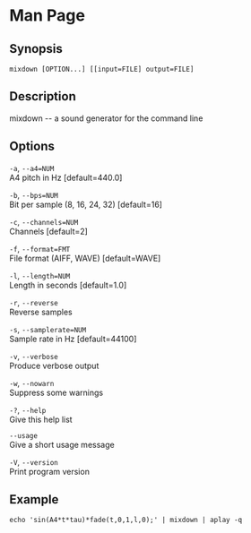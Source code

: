 # Man Page

## Synopsis

`mixdown [OPTION...] [[input=FILE] output=FILE]`  

## Description

mixdown -- a sound generator for the command line  

## Options

`-a`, `--a4=NUM`  
A4 pitch in Hz \[default=440.0\]  

`-b`, `--bps=NUM`  
Bit per sample (8, 16, 24, 32) \[default=16\]  

`-c`, `--channels=NUM`  
Channels \[default=2\]  

`-f`, `--format=FMT`  
File format (AIFF, WAVE) \[default=WAVE\]  

`-l`, `--length=NUM`  
Length in seconds \[default=1.0\]  

`-r`, `--reverse`  
Reverse samples  

`-s`, `--samplerate=NUM`  
Sample rate in Hz \[default=44100\]  

`-v`, `--verbose`  
Produce verbose output  

`-w`, `--nowarn`  
Suppress some warnings  

`-?`, `--help`  
Give this help list  

`--usage`  
Give a short usage message  

`-V`, `--version`  
Print program version  

## Example

`echo 'sin(A4*t*tau)*fade(t,0,1,l,0);' | mixdown | aplay -q`  
